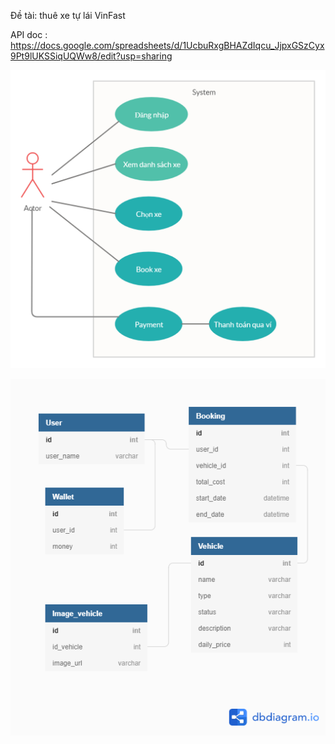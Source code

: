 Đề tài: thuê xe tự lái VinFast

API doc : https://docs.google.com/spreadsheets/d/1UcbuRxgBHAZdIqcu_JjpxGSzCyx9Pt9lUKSSiqUQWw8/edit?usp=sharing

![alt text](https://raw.githubusercontent.com/duong0209/vinfast-project/master/Usecase.png)

![alt text](https://raw.githubusercontent.com/duong0209/vinfast-project/master/database.png)









